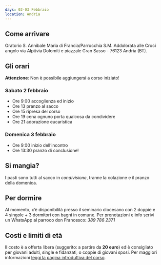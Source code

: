 ```yaml
---
days: 02-03 Febbraio
location: Andria
---
```


## Come arrivare

Oratorio S. Annibale Maria di Francia/Parrocchia S.M. Addolorata alle Croci angolo via Alpi/via Dolomiti e piazzale Gran Sasso - 76123 Andria (BT).

## Gli orari

**Attenzione**: Non è possibile aggiungersi a corso iniziato!

### Sabato 2 febbraio

- Ore 9:00 accoglienza ed inizio
- Ore 13 pranzo al sacco
- Ore 15 ripresa del corso
- Ore 19 cena ognuno porta qualcosa da condividere
- Ore 21 adorazione eucaristica

### Domenica 3 febbraio

- Ore 9:00 inizio dell’incontro
- Ore 13:30 pranzo di conclusione!

## Si mangia?

I pasti sono tutti al sacco in _condivisione_, tranne la colazione e il pranzo della domenica.

## Per dormire

Al momento, c’è disponibilità presso il seminario diocesano con 2 doppie e 4 singole + 3 dormitori con bagni in comune. Per prenotazioni e info scrivi un WhatsApp al parroco don Francesco: _389 786 2371_

## Costi e limiti di età

Il costo è a offerta libera (suggerito: a partire da **20 euro**) ed è consigliato per giovani adulti, single e fidanzati, o coppie di giovani sposi. Per maggiori informazioni 
[leggi la pagina introduttiva del corso](https://tour.5p2p.it).
